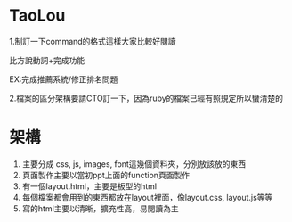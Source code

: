 TaoLou
=========
1.制訂一下command的格式這樣大家比較好閱讀

比方說動詞+完成功能

EX:完成推薦系統/修正排名問題

2.檔案的區分架構要請CTO訂一下，因為ruby的檔案已經有照規定所以蠻清楚的


架構
======
1. 主要分成 css, js, images, font這幾個資料夾，分別放該放的東西
2. 頁面製作主要以當初ppt上面的function頁面製作
3. 有一個layout.html，主要是板型的html
4. 每個檔案都會用到的東西都放在layout裡面，像layout.css, layout.js等等
5. 寫的html主要以清晰，擴充性高，易閱讀為主
